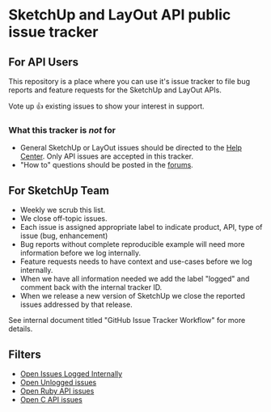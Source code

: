 # SketchUp and LayOut API public issue tracker

## For API Users

This repository is a place where you can use it's issue tracker to file bug reports and feature requests for the SketchUp and LayOut APIs.

Vote up :+1: existing issues to show your interest in support.

### What this tracker is *not* for

* General SketchUp or LayOut issues should be directed to the [Help Center](https://help.sketchup.com/). Only API issues are accepted in this tracker.
* "How to" questions should be posted in the [forums](https://forums.sketchup.com/c/developers).

## For SketchUp Team

* Weekly we scrub this list.
* We close off-topic issues.
* Each issue is assigned appropriate label to indicate product, API, type of issue (bug, enhancement)
* Bug reports without complete reproducible example will need more information before we log internally.
* Feature requests needs to have context and use-cases before we log internally.
* When we have all information needed we add the label "logged" and comment back with the internal tracker ID.
* When we release a new version of SketchUp we close the reported issues addressed by that release.

See internal document titled "GitHub Issue Tracker Workflow" for more details.

## Filters

* [Open Issues Logged Internally](https://github.com/SketchUp/api-issue-tracker/issues?q=is%3Aissue+is%3Aopen+label%3Alogged)
* [Open Unlogged issues](https://github.com/SketchUp/api-issue-tracker/issues?utf8=%E2%9C%93&q=is%3Aissue+is%3Aopen+-label%3Alogged+)
* [Open Ruby API issues](https://github.com/SketchUp/api-issue-tracker/issues?q=is%3Aissue+is%3Aopen+label%3A%22Ruby+API%22)
* [Open C API issues](https://github.com/SketchUp/api-issue-tracker/issues?q=is%3Aissue+is%3Aopen+label%3A%22C+API%22)
